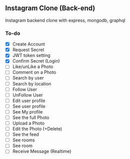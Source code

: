 ## Instagram Clone (Back-end)

Instagram backend clone with express, mongodb, graphql

### To-do

- [x] Create Account
- [x] Request Secret
- [x] JWT token setting
- [x] Confirm Secret (Login)
- [ ] Like/unLike a Photo
- [ ] Comment on a Photo
- [ ] Search by user
- [ ] Search by location
- [ ] Follow User
- [ ] UnFollow User
- [ ] Edit user profile
- [ ] See user profile
- [ ] See My profile
- [ ] See the full Photo
- [ ] Upload a Photo
- [ ] Edit the Photo (+Delete)
- [ ] See the feed
- [ ] See rooms
- [ ] See room
- [ ] Receive Message (Realtime)